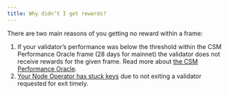 ```yaml
---
title: Why didn’t I get rewards?
---
```


There are two main reasons of you getting no reward within a frame:

1. If your validator’s performance was below the threshold within the CSM Performance Oracle frame (28 days for mainnet) the validator does not receive rewards for the given frame. Read more about [the CSM Performance Oracle](https://operatorportal.lido.fi/modules/community-staking-module#block-c6dc8d00f13243fcb17de3fa07ecc52c).
2. [Your Node Operator has stuck keys](https://operatorportal.lido.fi/modules/community-staking-module#block-0ed61a4c0a5a439bbb4be20e814b4e38) due to not exiting a validator requested for exit timely.
